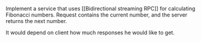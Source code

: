 Implement a service that uses [[Bidirectional streaming RPC]] for calculating Fibonacci numbers. Request contains the current number, and the server returns the next number.

It would depend on client how much responses he would like to get.
